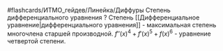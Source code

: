 #flashcards/ИТМО_гейдев/Линейка/Диффуры
Степень дифференциального уравнения
?
Степень [[Дифференциальное уравнение|дифференциального уравнения]] - максимальная степень многочлена старшей производной.
$f''(x)^4 + f'(x)^5 + f(x)^6$ - уравнение четвертой степени.

